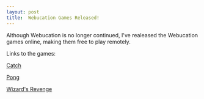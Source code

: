 ```yaml
---
layout: post
title:  Webucation Games Released!
---
```

Although Webucation is no longer continued, I've realeased the Webucation games online, making them free to play remotely.


Links to the games:

[Catch](https://mingli039.github.io/catch)

[Pong](https://mingli039.github.io/pong)

[Wizard's Revenge](https://mingli039.github.io/wizardsrevenge)
